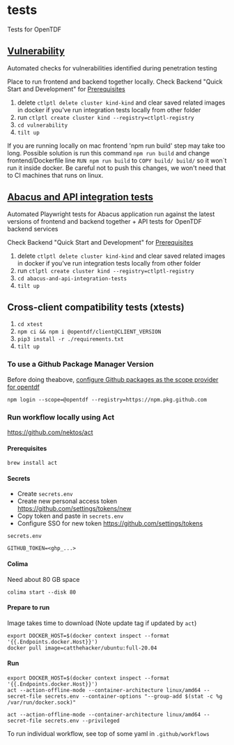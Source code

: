 # tests
Tests for OpenTDF

## [Vulnerability](vulnerability)

Automated checks for vulnerabilities identified during penetration testing

Place to run frontend and backend together locally.
Check Backend "Quick Start and Development" for [Prerequisites](https://github.com/opentdf/backend#prerequisites)

1) delete `ctlptl delete cluster kind-kind` and clear saved related images in docker if you've run integration tests locally from other folder
2) run `ctlptl create cluster kind --registry=ctlptl-registry`
3) `cd vulnerability`
4) `tilt up`

If you are running locally on mac frontend 'npm run build' step may take too long. Possible solution is run this
command `npm run build` and change frontend/Dockerfile line `RUN npm run build` to `COPY build/ build/` so it won`t
run it inside docker. Be careful not to push this changes, we won't need that to CI machines that runs on linux.

## [Abacus and API integration tests](abacus-and-api-integration-tests)

Automated Playwright tests for Abacus application run against the latest versions of frontend and backend together + API tests for OpenTDF backend services

Check Backend "Quick Start and Development" for [Prerequisites](https://github.com/opentdf/backend#prerequisites)

1) delete `ctlptl delete cluster kind-kind` and clear saved related images in docker if you've run integration tests locally from other folder
2) run `ctlptl create cluster kind --registry=ctlptl-registry`
3) `cd abacus-and-api-integration-tests`
4) `tilt up`

## Cross-client compatibility tests (xtests)
1) `cd xtest`
2) `npm ci && npm i @opentdf/client@CLIENT_VERSION`
3) `pip3 install -r ./requirements.txt`
4) `tilt up`

### To use a Github Package Manager Version

Before doing theabove, [configure Github packages as the scope provider for opentdf](https://docs.github.com/en/packages/working-with-a-github-packages-registry/working-with-the-npm-registry#authenticating-to-github-packages)

```
npm login --scope=@opentdf --registry=https://npm.pkg.github.com
```

### Run workflow locally using Act

https://github.com/nektos/act

#### Prerequisites 

```shell
brew install act
```

#### Secrets

- Create `secrets.env`
- Create new personal access token https://github.com/settings/tokens/new
- Copy token and paste in `secrets.env`
- Configure SSO for new token https://github.com/settings/tokens

`secrets.env`
```dotenv
GITHUB_TOKEN=<ghp_...>
```

#### Colima

Need about 80 GB space

```shell
colima start --disk 80
```

#### Prepare to run

Image takes time to download (Note update tag if updated by `act`)

```shell
export DOCKER_HOST=$(docker context inspect --format '{{.Endpoints.docker.Host}}')
docker pull image=catthehacker/ubuntu:full-20.04
```

#### Run

```shell
export DOCKER_HOST=$(docker context inspect --format '{{.Endpoints.docker.Host}}')
act --action-offline-mode --container-architecture linux/amd64 --secret-file secrets.env --container-options "--group-add $(stat -c %g /var/run/docker.sock)"

act --action-offline-mode --container-architecture linux/amd64 --secret-file secrets.env --privileged
```

To run individual workflow, see top of some yaml in `.github/workflows` 
